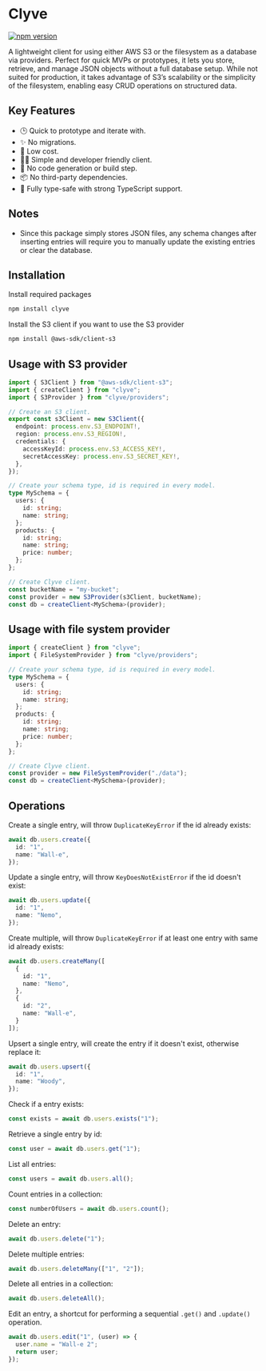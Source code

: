 # Clyve
[![npm version](https://badge.fury.io/js/clyve.svg?icon=si%3Anpm)](https://badge.fury.io/js/clyve)

A lightweight client for using either AWS S3 or the filesystem as a database via providers. Perfect for quick MVPs or prototypes, it lets you store, retrieve, and manage JSON objects without a full database setup. While not suited for production, it takes advantage of S3’s scalability or the simplicity of the filesystem, enabling easy CRUD operations on structured data.

## Key Features
- 🕒 Quick to prototype and iterate with.
- ✨ No migrations.
- 💸 Low cost.
- 👨‍💻 Simple and developer friendly client.
- 📠 No code generation or build step.
- 📦 No third-party dependencies.
- 🔐 Fully type-safe with strong TypeScript support.

## Notes
- Since this package simply stores JSON files, any schema changes after inserting entries will require you to manually update the existing entries or clear the database.

## Installation
Install required packages
```bash
npm install clyve
```

Install the S3 client if you want to use the S3 provider
```bash
npm install @aws-sdk/client-s3
```

## Usage with S3 provider
```typescript
import { S3Client } from "@aws-sdk/client-s3";
import { createClient } from "clyve";
import { S3Provider } from "clyve/providers";

// Create an S3 client.
export const s3Client = new S3Client({
  endpoint: process.env.S3_ENDPOINT!,
  region: process.env.S3_REGION!,
  credentials: {
    accessKeyId: process.env.S3_ACCESS_KEY!,
    secretAccessKey: process.env.S3_SECRET_KEY!,
  },
});

// Create your schema type, id is required in every model.
type MySchema = {
  users: {
    id: string;
    name: string;
  };
  products: {
    id: string;
    name: string;
    price: number;
  };
};

// Create Clyve client.
const bucketName = "my-bucket";
const provider = new S3Provider(s3Client, bucketName);
const db = createClient<MySchema>(provider);
```

## Usage with file system provider
```typescript
import { createClient } from "clyve";
import { FileSystemProvider } from "clyve/providers";

// Create your schema type, id is required in every model.
type MySchema = {
  users: {
    id: string;
    name: string;
  };
  products: {
    id: string;
    name: string;
    price: number;
  };
};

// Create Clyve client.
const provider = new FileSystemProvider("./data");
const db = createClient<MySchema>(provider);
```

## Operations
Create a single entry, will throw `DuplicateKeyError` if the id already exists:
```typescript
await db.users.create({
  id: "1",
  name: "Wall-e",
});
```

Update a single entry, will throw `KeyDoesNotExistError` if the id doesn't exist:
```typescript
await db.users.update({
  id: "1",
  name: "Nemo",
});
```

Create multiple, will throw `DuplicateKeyError` if at least one entry with same id already exists:
```typescript
await db.users.createMany([
  {
    id: "1",
    name: "Nemo",
  },
  {
    id: "2",
    name: "Wall-e",
  }
]);
```

Upsert a single entry, will create the entry if it doesn't exist, otherwise replace it:
```typescript
await db.users.upsert({
  id: "1",
  name: "Woody",
});
```

Check if a entry exists:
```typescript
const exists = await db.users.exists("1");
```

Retrieve a single entry by id:
```typescript
const user = await db.users.get("1");
```

List all entries:
```typescript
const users = await db.users.all();
```

Count entries in a collection:
```typescript
const numberOfUsers = await db.users.count();
```

Delete an entry:
```typescript
await db.users.delete("1");
```

Delete multiple entries:
```typescript
await db.users.deleteMany(["1", "2"]);
```

Delete all entries in a collection:
```typescript
await db.users.deleteAll();
```

Edit an entry, a shortcut for performing a sequential `.get()` and `.update()` operation.
```typescript
await db.users.edit("1", (user) => {
  user.name = "Wall-e 2";
  return user;
});
```
